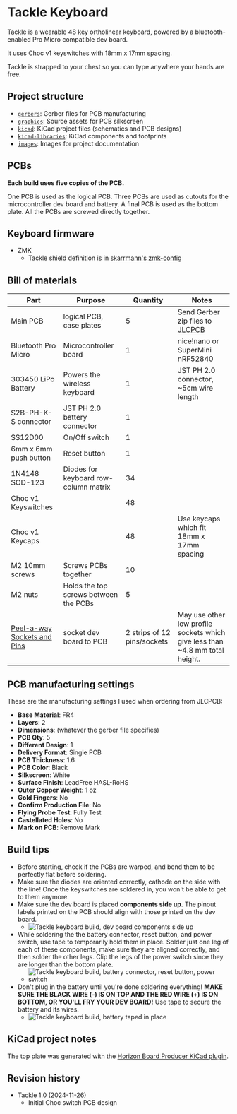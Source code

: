 # Tackle Keyboard

Tackle is a wearable 48 key ortholinear keyboard, powered by a bluetooth-enabled Pro Micro compatible dev board.

It uses Choc v1 keyswitches with 18mm x 17mm spacing.

Tackle is strapped to your chest so you can type anywhere your hands are free.

## Project structure

* [`gerbers`](gerbers): Gerber files for PCB manufacturing
* [`graphics`](graphics): Source assets for PCB silkscreen
* [`kicad`](kicad): KiCad project files (schematics and PCB designs)
* [`kicad-libraries`](kicad-libraries): KiCad components and footprints
* [`images`](images): Images for project documentation

## PCBs

**Each build uses five copies of the PCB.**

One PCB is used as the logical PCB. Three PCBs are used as cutouts for the microcontroller dev board and battery. A final PCB is used as the bottom plate. All the PCBs are screwed directly together.

## Keyboard firmware

* ZMK
    * Tackle shield definition is in [skarrmann's zmk-config](https://github.com/skarrmann/zmk-config)

## Bill of materials

Part | Purpose | Quantity | Notes
---- | ------- | -------- | ---------
Main PCB  | logical PCB, case plates | 5 | Send Gerber zip files to [JLCPCB](https://jlcpcb.com/)
Bluetooth Pro Micro | Microcontroller board | 1 | nice!nano or SuperMini nRF52840
303450 LiPo Battery | Powers the wireless keyboard | 1 | JST PH 2.0 connector, ~5cm wire length
S2B-PH-K-S connector | JST PH 2.0 battery connector | 1 |
SS12D00 | On/Off switch | 1 |
6mm x 6mm push button | Reset button | 1 |
1N4148 SOD-123 | Diodes for keyboard row-column matrix | 34 |
Choc v1 Keyswitches |  | 48 |
Choc v1 Keycaps |  | 48 | Use keycaps which fit 18mm x 17mm spacing
M2 10mm screws | Screws PCBs together | 10 |
M2 nuts | Holds the top screws between the PCBs | 5 |
[Peel-a-way Sockets and Pins](https://ringerkeys.com/collections/modders-tools/products/peel-a-way-sockets) | socket dev board to PCB | 2 strips of 12 pins/sockets | May use other low profile sockets which give less than ~4.8 mm total height.

## PCB manufacturing settings

These are the manufacturing settings I used when ordering from JLCPCB:

* **Base Material**: FR4
* **Layers**: 2
* **Dimensions**: (whatever the gerber file specifies)
* **PCB Qty**: 5
* **Different Design**: 1
* **Delivery Format**: Single PCB
* **PCB Thickness**: 1.6
* **PCB Color**: Black
* **Silkscreen**: White
* **Surface Finish**: LeadFree HASL-RoHS
* **Outer Copper Weight**: 1 oz
* **Gold Fingers**: No
* **Confirm Production File**: No
* **Flying Probe Test**: Fully Test
* **Castellated Holes**: No
* **Mark on PCB**: Remove Mark

## Build tips

* Before starting, check if the PCBs are warped, and bend them to be perfectly flat before soldering.
* Make sure the diodes are oriented correctly, cathode on the side with the line! Once the keyswitches are soldered in, you won't be able to get to them anymore.
* Make sure the dev board is placed **components side up**. The pinout labels printed on the PCB should align with those printed on the dev board.
    * ![Tackle keyboard build, dev board components side up](images/tackle-dev-board-install.jpg)
* While soldering the the battery connector, reset button, and power switch, use tape to temporarily hold them in place. Solder just one leg of each of these components, make sure they are aligned correctly, and then solder the other legs. Clip the legs of the power switch since they are longer than the bottom plate.
    * ![Tackle keyboard build, battery connector, reset button, power switch](images/tackle-reset-button-power-switch-install.jpg)
* Don't plug in the battery until you're done soldering everything! **MAKE SURE THE BLACK WIRE (-) IS ON TOP AND THE RED WIRE (+) IS ON BOTTOM, OR YOU'LL FRY YOUR DEV BOARD!** Use tape to secure the battery and its wires.
    * ![Tackle keyboard build, battery taped in place](images/tackle-battery-install.jpg)

## KiCad project notes

The top plate was generated with the [Horizon Board Producer KiCad plugin](https://github.com/skarrmann/horizon#kicad-project-notes).

## Revision history

* Tackle 1.0 (2024-11-26)
    * Initial Choc switch PCB design